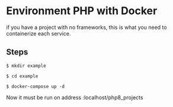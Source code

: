 # Environment PHP with Docker

if you have a project with no frameworks, this is what you need to containerize each service.

## Steps

```
$ mkdir example

$ cd example

$ docker-compose up -d
```

Now it must be run on address :localhost/php8_projects
